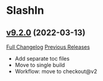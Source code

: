 # SlashIn

## [v9.2.0](https://github.com/funkydude/SlashIn/tree/v9.2.0) (2022-03-13)
[Full Changelog](https://github.com/funkydude/SlashIn/compare/v9.1.0...v9.2.0) [Previous Releases](https://github.com/funkydude/SlashIn/releases)

- Add separate toc files  
- Move to single build  
- Workflow: move to checkout@v2  
